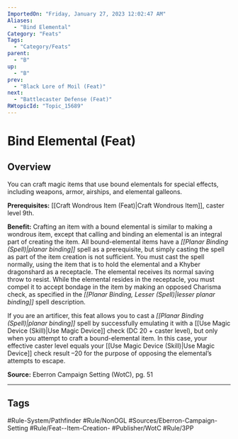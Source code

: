 ```yaml
---
ImportedOn: "Friday, January 27, 2023 12:02:47 AM"
Aliases:
  - "Bind Elemental"
Category: "Feats"
Tags:
  - "Category/Feats"
parent:
  - "B"
up:
  - "B"
prev:
  - "Black Lore of Moil (Feat)"
next:
  - "Battlecaster Defense (Feat)"
RWtopicId: "Topic_15689"
---
```

# Bind Elemental (Feat)
## Overview
You can craft magic items that use bound elementals for special effects, including weapons, armor, airships, and elemental galleons.

**Prerequisites:** [[Craft Wondrous Item (Feat)|Craft Wondrous Item]], caster level 9th.

**Benefit:** Crafting an item with a bound elemental is similar to making a wondrous item, except that calling and binding an elemental is an integral part of creating the item. All bound-elemental items have a *[[Planar Binding (Spell)|planar binding]]* spell as a prerequisite, but simply casting the spell as part of the item creation is not sufficient. You must cast the spell normally, using the item that is to hold the elemental and a Khyber dragonshard as a receptacle. The elemental receives its normal saving throw to resist. While the elemental resides in the receptacle, you must compel it to accept bondage in the item by making an opposed Charisma check, as specified in the *[[Planar Binding, Lesser (Spell)|lesser planar binding]]* spell description.

If you are an artificer, this feat allows you to cast a *[[Planar Binding (Spell)|planar binding]]* spell by successfully emulating it with a [[Use Magic Device (Skill)|Use Magic Device]] check (DC 20 + caster level), but only when you attempt to craft a bound-elemental item. In this case, your effective caster level equals your [[Use Magic Device (Skill)|Use Magic Device]] check result –20 for the purpose of opposing the elemental’s attempts to escape.

**Source:** Eberron Campaign Setting (WotC), pg. 51


---
## Tags
#Rule-System/Pathfinder #Rule/NonOGL #Sources/Eberron-Campaign-Setting #Rule/Feat--Item-Creation- #Publisher/WotC #Rule/3PP

